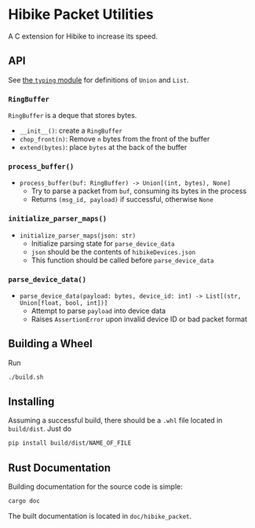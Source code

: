 # Hibike Packet Utilities

A C extension for Hibike to increase its speed.

## API
See [the `typing` module](https://docs.python.org/3/library/typing.html) for definitions of `Union` and `List`.

### `RingBuffer`
`RingBuffer` is a deque that stores bytes.
- `__init__()`: create a `RingBuffer`
- `chop_front(n)`: Remove `n` bytes from the front of the buffer
- `extend(bytes)`: place `bytes` at the back of the buffer

### `process_buffer()`
- `process_buffer(buf: RingBuffer) -> Union[(int, bytes), None]`
  + Try to parse a packet from `buf`, consuming its bytes in the process
  + Returns `(msg_id, payload)` if successful, otherwise `None`

### `initialize_parser_maps()`
- `initialize_parser_maps(json: str)`
  + Initialize parsing state for `parse_device_data`
  + `json` should be the contents of `hibikeDevices.json`
  + This function should be called before `parse_device_data`

### `parse_device_data()`
- `parse_device_data(payload: bytes, device_id: int) -> List[(str, Union[float, bool, int])]`
  + Attempt to parse `payload` into device data
  + Raises `AssertionError` upon invalid device ID or bad packet format


## Building a Wheel
Run
```bash
./build.sh
```

## Installing
Assuming a successful build, there should be a `.whl` file located in
`build/dist`. Just do
```bash
pip install build/dist/NAME_OF_FILE
```

## Rust Documentation
Building documentation for the source code is simple:
```bash
cargo doc
```
The built documentation is located in `doc/hibike_packet`.
